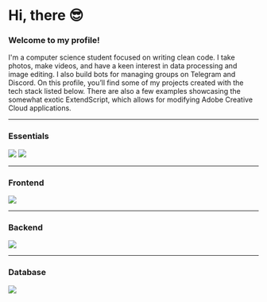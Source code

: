 # Hi, there 😎
### Welcome to my profile!

I'm a computer science student focused on writing clean code.
I take photos, make videos, and have a keen interest 
in data processing and image editing. I also build bots 
for managing groups on Telegram and Discord.
On this profile, you’ll find some of my projects 
created with the tech stack listed below.
There are also a few examples showcasing the somewhat exotic ExtendScript,
which allows for modifying Adobe Creative Cloud applications.

---

### Essentials
<img  src="https://skillicons.dev/icons?i=git,github,vscode,vite,blender,ps,ai,xd,ubuntu,windows"  />
<img  src="https://skillicons.dev/icons?i=html,css,typescript,javascript,sass,rxjs"  />

---

### Frontend
<img  src="https://skillicons.dev/icons?i=react,angular"/>

---

### Backend
<img  src="https://skillicons.dev/icons?i=python,nodejs,express,nestjs,discordjs,php"  />

---

### Database
<img  src="https://skillicons.dev/icons?i=mysql,mongodb,sqlite"  />